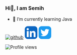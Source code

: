 ### Hi👋, I am Semih

- 🌱 I’m currently learning Java 


[<img src='https://cdn.jsdelivr.net/npm/simple-icons@3.0.1/icons/github.svg' alt='github' height='40'>](https://github.com/semihbiygit)  [<img src='https://github.com/tandpfun/skill-icons/blob/main/icons/LinkedIn.svg' alt='linkedin' height='40'>](https://www.linkedin.com/in/semihbiygit/)  [<img src='https://github.com/tandpfun/skill-icons/blob/main/icons/Twitter.svg' alt='twitter' height='40'>](https://twitter.com/semihbiygit)  

![Profile views](https://gpvc.arturio.dev/semihbiygit)  
